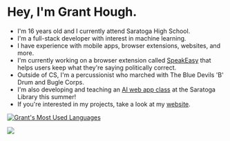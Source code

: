 # Hey, I'm Grant Hough.

- I'm 16 years old and I currently attend Saratoga High School.
- I'm a full-stack developer with interest in machine learning. 
- I have experience with mobile apps, browser extensions, websites, and more.
- I'm currently working on a browser extension called [SpeakEasy](https://speakeasy.ooo/) that helps users keep what they're saying politically correct.
- Outside of CS, I'm a percussionist who marched with The Blue Devils 'B' Drum and Bugle Corps.
- I'm also developing and teaching an [AI web app class](https://zerotoai.org) at the Saratoga Library this summer!
- If you're interested in my projects, take a look at my [website](https://granthough.me/).

<!-- [![Grant's Most Used Languages](https://github-readme-stats.vercel.app/api/top-langs/?username=granthough&layout=compact)](https://github.com/anuraghazra/github-readme-stats)
 -->
[![Grant's Most Used Languages](https://github-readme-stats.vercel.app/api/top-langs/?username=granthough&exclude_repo=band-aid,skinhub)](https://github.com/anuraghazra/github-readme-stats)

![](https://komarev.com/ghpvc/?username=granthough)
